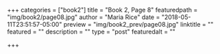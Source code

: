 +++
categories = ["book2"]
title = "Book 2, Page 8"
featuredpath = "img/book2/page08.jpg"
author = "Maria Rice"
date = "2018-05-11T23:51:57-05:00"
preview = "img/book2_prev/page08.jpg"
linktitle = ""
featured = ""
description = ""
type = "post"
featuredalt = ""

+++

